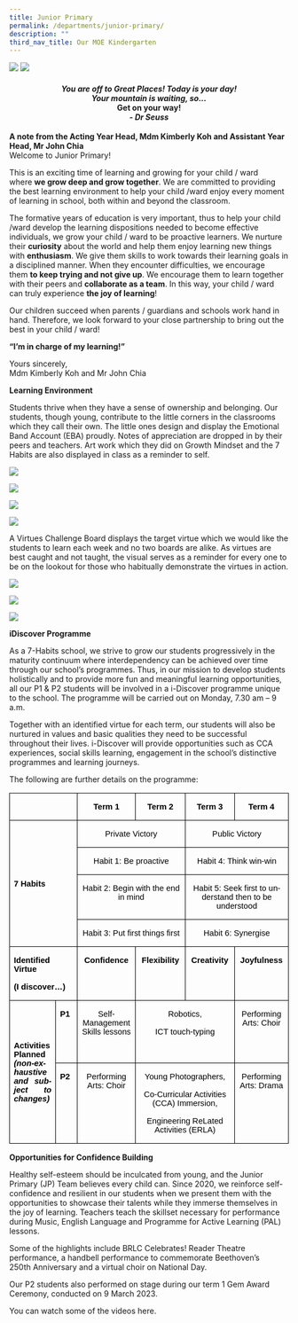 ```yaml
---
title: Junior Primary
permalink: /departments/junior-primary/
description: ""
third_nav_title: Our MOE Kindergarten
---
```

<img src="/images/Photo-1-5.jpg">
<img src="/images/John-_Kimberly_5477_2000x1384px_96dpi.jpg">
<h4 style="text-align: center;"><strong><em>You are off to Great Places! Today is your day!<br></em></strong><strong><em>Your mountain is waiting, so...<br></em></strong><strong>Get on your way!<br></strong><strong><em>- Dr Seuss</em></strong></h4>
<p><strong>A note from the Acting Year Head, Mdm Kimberly Koh and Assistant Year Head, Mr John Chia<br></strong>Welcome to Junior Primary!</p>
<p>This is an exciting time of learning and growing for your child / ward where&nbsp;<strong>we grow deep and grow together</strong>.&nbsp;We are committed to providing the best learning environment to help your child /ward enjoy every moment of learning in school, both within and beyond the classroom.</p>
<p>The formative years of education is very important, thus to help your child /ward develop the learning dispositions needed to become effective individuals, we grow your child / ward to be proactive learners. We nurture their&nbsp;<strong>curiosity</strong>&nbsp;about the world and help them enjoy learning new things with&nbsp;<strong>enthusiasm</strong>. We give them skills to work towards their learning goals in a disciplined manner. When they encounter difficulties, we encourage them&nbsp;<strong>to keep trying and not give up</strong>. We encourage them to learn together with their peers and&nbsp;<strong>collaborate as a team</strong>. In this way, your child / ward can truly experience&nbsp;<strong>the joy of learning</strong>!</p>
<p>Our children succeed when parents / guardians and schools work hand in hand. Therefore, we look forward to your close partnership to bring out the best in your child / ward!</p>
<p><strong>“I’m in charge of my learning!”</strong></p>
<p>Yours sincerely,<br>Mdm Kimberly Koh and Mr John Chia</p>

**Learning Environment**

Students thrive when they have a sense of ownership and belonging. Our students, though young, contribute to the little corners in the classrooms which they call their own. The little ones design and display the Emotional Band Account (EBA) proudly. Notes of appreciation are dropped in by their peers and teachers. Art work which they did on Growth Mindset and the 7 Habits are also displayed in class as a reminder to self.

![](/images/2023%20Photos/habits_jp.JPEG)

![](/images/2023%20Photos/cr%201_jp.JPEG)

![](/images/2023%20Photos/gratitude_jp.JPEG)

![](/images/2023%20Photos/eba_jp.JPEG)


A Virtues Challenge Board displays the target virtue which we would like the students to learn each week and no two boards are alike. As virtues are best caught and not taught, the visual serves as a reminder for every one to be on the lookout for those who habitually demonstrate the virtues in action.

![](/images/2023%20Photos/vb%201_jp.JPEG)

![](/images/2023%20Photos/vb%203_jp.JPEG)

![](/images/2023%20Photos/vb%204_jp.JPEG)

**iDiscover Programme**

As a 7-Habits school, we strive to grow our students progressively in the maturity continuum where interdependency can be achieved over time through our school’s programmes. Thus, in our mission to develop students holistically and to provide more fun and meaningful learning opportunities, all our P1 &amp; P2 students will be involved in a i-Discover programme unique to the school. The programme will be carried out on Monday, 7.30 am – 9 a.m.

Together with an identified virtue for each term, our students will also be nurtured in values and basic qualities they need to be successful throughout their lives. i-Discover will provide opportunities such as CCA experiences, social skills learning, engagement in the school’s distinctive programmes and learning journeys.

The following are further details on the programme:

<table class="MsoTableGrid" border="1" cellspacing="0" cellpadding="0" style="border-collapse:collapse;border:none;mso-border-alt:solid windowtext .5pt;
 mso-yfti-tbllook:1184;mso-padding-alt:0in 5.4pt 0in 5.4pt"><tbody><tr style="mso-yfti-irow:0;mso-yfti-firstrow:yes"><td width="141" colspan="2" valign="top" style="width:105.55pt;border:solid windowtext 1.0pt;
  mso-border-alt:solid windowtext .5pt;padding:0in 5.4pt 0in 5.4pt"><p class="MsoNoSpacing" style="text-align:justify;text-justify:inter-ideograph"><span lang="EN-SG" style="font-size:11.0pt;font-family:&quot;Arial&quot;,sans-serif;color:black;
  mso-themecolor:text1;mso-ansi-language:EN-SG">&nbsp;</span></p></td><td width="117" valign="top" style="width:88.0pt;border:solid windowtext 1.0pt;
  border-left:none;mso-border-left-alt:solid windowtext .5pt;mso-border-alt:
  solid windowtext .5pt;padding:0in 5.4pt 0in 5.4pt"><p class="MsoNoSpacing" align="center" style="text-align:center"><b><span lang="EN-SG" style="font-size:11.0pt;font-family:&quot;Arial&quot;,sans-serif;color:black;
  mso-themecolor:text1;mso-ansi-language:EN-SG">Term 1</span></b></p></td><td width="114" valign="top" style="width:85.3pt;border:solid windowtext 1.0pt;
  border-left:none;mso-border-left-alt:solid windowtext .5pt;mso-border-alt:
  solid windowtext .5pt;padding:0in 5.4pt 0in 5.4pt"><p class="MsoNoSpacing" align="center" style="text-align:center"><b><span lang="EN-SG" style="font-size:11.0pt;font-family:&quot;Arial&quot;,sans-serif;color:black;
  mso-themecolor:text1;mso-ansi-language:EN-SG">Term 2</span></b></p></td><td width="114" valign="top" style="width:85.4pt;border:solid windowtext 1.0pt;
  border-left:none;mso-border-left-alt:solid windowtext .5pt;mso-border-alt:
  solid windowtext .5pt;padding:0in 5.4pt 0in 5.4pt"><p class="MsoNoSpacing" align="center" style="text-align:center"><b><span lang="EN-SG" style="font-size:11.0pt;font-family:&quot;Arial&quot;,sans-serif;color:black;
  mso-themecolor:text1;mso-ansi-language:EN-SG">Term 3</span></b></p></td><td width="115" valign="top" style="width:86.55pt;border:solid windowtext 1.0pt;
  border-left:none;mso-border-left-alt:solid windowtext .5pt;mso-border-alt:
  solid windowtext .5pt;padding:0in 5.4pt 0in 5.4pt"><p class="MsoNoSpacing" align="center" style="text-align:center"><b><span lang="EN-SG" style="font-size:11.0pt;font-family:&quot;Arial&quot;,sans-serif;color:black;
  mso-themecolor:text1;mso-ansi-language:EN-SG">Term 4</span></b></p></td></tr><tr style="mso-yfti-irow:1"><td width="141" colspan="2" rowspan="4" style="width:105.55pt;border:solid windowtext 1.0pt;
  border-top:none;mso-border-top-alt:solid windowtext .5pt;mso-border-alt:solid windowtext .5pt;
  padding:0in 5.4pt 0in 5.4pt"><p class="MsoNoSpacing" style="text-align:justify;text-justify:inter-ideograph"><b><span lang="EN-SG" style="font-size:11.0pt;font-family:&quot;Arial&quot;,sans-serif;color:black;
  mso-themecolor:text1;mso-ansi-language:EN-SG">7 Habits</span></b></p></td><td width="231" colspan="2" valign="top" style="width:173.3pt;border-top:none;
  border-left:none;border-bottom:solid windowtext 1.0pt;border-right:solid windowtext 1.0pt;
  mso-border-top-alt:solid windowtext .5pt;mso-border-left-alt:solid windowtext .5pt;
  mso-border-alt:solid windowtext .5pt;padding:0in 5.4pt 0in 5.4pt"><p class="MsoNoSpacing" align="center" style="text-align:center"><span lang="EN-SG" style="font-size:11.0pt;font-family:&quot;Arial&quot;,sans-serif;color:black;
  mso-themecolor:text1;mso-ansi-language:EN-SG">Private Victory</span></p></td><td width="229" colspan="2" valign="top" style="width:171.95pt;border-top:none;
  border-left:none;border-bottom:solid windowtext 1.0pt;border-right:solid windowtext 1.0pt;
  mso-border-top-alt:solid windowtext .5pt;mso-border-left-alt:solid windowtext .5pt;
  mso-border-alt:solid windowtext .5pt;padding:0in 5.4pt 0in 5.4pt"><p class="MsoNoSpacing" align="center" style="text-align:center"><span lang="EN-SG" style="font-size:11.0pt;font-family:&quot;Arial&quot;,sans-serif;color:black;
  mso-themecolor:text1;mso-ansi-language:EN-SG">Public Victory</span></p></td></tr><tr style="mso-yfti-irow:2"><td width="231" colspan="2" valign="top" style="width:173.3pt;border-top:none;
  border-left:none;border-bottom:solid windowtext 1.0pt;border-right:solid windowtext 1.0pt;
  mso-border-top-alt:solid windowtext .5pt;mso-border-left-alt:solid windowtext .5pt;
  mso-border-alt:solid windowtext .5pt;padding:0in 5.4pt 0in 5.4pt"><p class="MsoNoSpacing" align="center" style="text-align:center"><span lang="EN-SG" style="font-size:11.0pt;font-family:&quot;Arial&quot;,sans-serif;color:black;
  mso-themecolor:text1;mso-ansi-language:EN-SG">Habit 1: Be proactive</span></p></td><td width="229" colspan="2" valign="top" style="width:171.95pt;border-top:none;
  border-left:none;border-bottom:solid windowtext 1.0pt;border-right:solid windowtext 1.0pt;
  mso-border-top-alt:solid windowtext .5pt;mso-border-left-alt:solid windowtext .5pt;
  mso-border-alt:solid windowtext .5pt;padding:0in 5.4pt 0in 5.4pt"><p class="MsoNoSpacing" align="center" style="text-align:center"><span lang="EN-SG" style="font-size:11.0pt;font-family:&quot;Arial&quot;,sans-serif;color:black;
  mso-themecolor:text1;mso-ansi-language:EN-SG">Habit 4: Think win-win</span></p></td></tr><tr style="mso-yfti-irow:3"><td width="231" colspan="2" valign="top" style="width:173.3pt;border-top:none;
  border-left:none;border-bottom:solid windowtext 1.0pt;border-right:solid windowtext 1.0pt;
  mso-border-top-alt:solid windowtext .5pt;mso-border-left-alt:solid windowtext .5pt;
  mso-border-alt:solid windowtext .5pt;padding:0in 5.4pt 0in 5.4pt"><p class="MsoNoSpacing" align="center" style="text-align:center"><span lang="EN-SG" style="font-size:11.0pt;font-family:&quot;Arial&quot;,sans-serif;color:black;
  mso-themecolor:text1;mso-ansi-language:EN-SG">Habit 2: Begin with the end in mind</span></p></td><td width="229" colspan="2" valign="top" style="width:171.95pt;border-top:none;
  border-left:none;border-bottom:solid windowtext 1.0pt;border-right:solid windowtext 1.0pt;
  mso-border-top-alt:solid windowtext .5pt;mso-border-left-alt:solid windowtext .5pt;
  mso-border-alt:solid windowtext .5pt;padding:0in 5.4pt 0in 5.4pt"><p class="MsoNoSpacing" align="center" style="text-align:center"><span lang="EN-SG" style="font-size:11.0pt;font-family:&quot;Arial&quot;,sans-serif;color:black;
  mso-themecolor:text1;mso-ansi-language:EN-SG">Habit 5: Seek first to understand then to be understood</span></p></td></tr><tr style="mso-yfti-irow:4"><td width="231" colspan="2" valign="top" style="width:173.3pt;border-top:none;
  border-left:none;border-bottom:solid windowtext 1.0pt;border-right:solid windowtext 1.0pt;
  mso-border-top-alt:solid windowtext .5pt;mso-border-left-alt:solid windowtext .5pt;
  mso-border-alt:solid windowtext .5pt;padding:0in 5.4pt 0in 5.4pt"><p class="MsoNoSpacing" align="center" style="text-align:center"><span lang="EN-SG" style="font-size:11.0pt;font-family:&quot;Arial&quot;,sans-serif;color:black;
  mso-themecolor:text1;mso-ansi-language:EN-SG">Habit 3: Put first things first</span></p></td><td width="229" colspan="2" valign="top" style="width:171.95pt;border-top:none;
  border-left:none;border-bottom:solid windowtext 1.0pt;border-right:solid windowtext 1.0pt;
  mso-border-top-alt:solid windowtext .5pt;mso-border-left-alt:solid windowtext .5pt;
  mso-border-alt:solid windowtext .5pt;padding:0in 5.4pt 0in 5.4pt"><p class="MsoNoSpacing" align="center" style="text-align:center"><span lang="EN-SG" style="font-size:11.0pt;font-family:&quot;Arial&quot;,sans-serif;color:black;
  mso-themecolor:text1;mso-ansi-language:EN-SG">Habit 6: Synergise</span></p></td></tr><tr style="mso-yfti-irow:5"><td width="141" colspan="2" valign="top" style="width:105.55pt;border:solid windowtext 1.0pt;
  border-top:none;mso-border-top-alt:solid windowtext .5pt;mso-border-alt:solid windowtext .5pt;
  padding:0in 5.4pt 0in 5.4pt"><p class="MsoNoSpacing" style="text-align:justify;text-justify:inter-ideograph"><b><span lang="EN-SG" style="font-size:11.0pt;font-family:&quot;Arial&quot;,sans-serif;color:black;
  mso-themecolor:text1;mso-ansi-language:EN-SG">Identified Virtue</span></b></p><p class="MsoNoSpacing" style="text-align:justify;text-justify:inter-ideograph"><b><span lang="EN-SG" style="font-size:11.0pt;font-family:&quot;Arial&quot;,sans-serif;color:black;
  mso-themecolor:text1;mso-ansi-language:EN-SG">(I discover…)</span></b></p></td><td width="117" valign="top" style="width:88.0pt;border-top:none;border-left:
  none;border-bottom:solid windowtext 1.0pt;border-right:solid windowtext 1.0pt;
  mso-border-top-alt:solid windowtext .5pt;mso-border-left-alt:solid windowtext .5pt;
  mso-border-alt:solid windowtext .5pt;padding:0in 5.4pt 0in 5.4pt"><p class="MsoNoSpacing" align="center" style="text-align:center"><b><span lang="EN-SG" style="font-size:11.0pt;font-family:&quot;Arial&quot;,sans-serif;color:black;
  mso-themecolor:text1;mso-ansi-language:EN-SG">Confidence</span></b></p></td><td width="114" valign="top" style="width:85.3pt;border-top:none;border-left:
  none;border-bottom:solid windowtext 1.0pt;border-right:solid windowtext 1.0pt;
  mso-border-top-alt:solid windowtext .5pt;mso-border-left-alt:solid windowtext .5pt;
  mso-border-alt:solid windowtext .5pt;padding:0in 5.4pt 0in 5.4pt"><p class="MsoNoSpacing" align="center" style="text-align:center"><b><span lang="EN-SG" style="font-size:11.0pt;font-family:&quot;Arial&quot;,sans-serif;color:black;
  mso-themecolor:text1;mso-ansi-language:EN-SG">Flexibility</span></b></p></td><td width="114" valign="top" style="width:85.4pt;border-top:none;border-left:
  none;border-bottom:solid windowtext 1.0pt;border-right:solid windowtext 1.0pt;
  mso-border-top-alt:solid windowtext .5pt;mso-border-left-alt:solid windowtext .5pt;
  mso-border-alt:solid windowtext .5pt;padding:0in 5.4pt 0in 5.4pt"><p class="MsoNoSpacing" align="center" style="text-align:center"><b><span lang="EN-SG" style="font-size:11.0pt;font-family:&quot;Arial&quot;,sans-serif;color:black;
  mso-themecolor:text1;mso-ansi-language:EN-SG">Creativity</span></b></p></td><td width="115" valign="top" style="width:86.55pt;border-top:none;border-left:
  none;border-bottom:solid windowtext 1.0pt;border-right:solid windowtext 1.0pt;
  mso-border-top-alt:solid windowtext .5pt;mso-border-left-alt:solid windowtext .5pt;
  mso-border-alt:solid windowtext .5pt;padding:0in 5.4pt 0in 5.4pt"><p class="MsoNoSpacing" align="center" style="text-align:center"><b><span lang="EN-SG" style="font-size:11.0pt;font-family:&quot;Arial&quot;,sans-serif;color:black;
  mso-themecolor:text1;mso-ansi-language:EN-SG">Joyfulness</span></b></p></td></tr><tr style="mso-yfti-irow:6"><td width="85" rowspan="2" style="width:63.45pt;border:solid windowtext 1.0pt;
  border-top:none;mso-border-top-alt:solid windowtext .5pt;mso-border-alt:solid windowtext .5pt;
  padding:0in 5.4pt 0in 5.4pt"><p class="MsoNoSpacing" style="text-align:justify;text-justify:inter-ideograph"><b><span lang="EN-SG" style="font-size:11.0pt;font-family:&quot;Arial&quot;,sans-serif;color:black;
  mso-themecolor:text1;mso-ansi-language:EN-SG">Activities Planned <i>(non-exhaustive and subject to changes)</i></span></b></p></td><td width="56" valign="top" style="width:42.1pt;border-top:none;border-left:none;
  border-bottom:solid windowtext 1.0pt;border-right:solid windowtext 1.0pt;
  mso-border-top-alt:solid windowtext .5pt;mso-border-left-alt:solid windowtext .5pt;
  mso-border-alt:solid windowtext .5pt;padding:0in 5.4pt 0in 5.4pt"><p class="MsoNoSpacing" style="text-align:justify;text-justify:inter-ideograph"><b><span lang="EN-SG" style="font-size:11.0pt;font-family:&quot;Arial&quot;,sans-serif;color:black;
  mso-themecolor:text1;mso-ansi-language:EN-SG">P1</span></b></p></td><td width="117" valign="top" style="width:88.0pt;border-top:none;border-left:
  none;border-bottom:solid windowtext 1.0pt;border-right:solid windowtext 1.0pt;
  mso-border-top-alt:solid windowtext .5pt;mso-border-left-alt:solid windowtext .5pt;
  mso-border-alt:solid windowtext .5pt;padding:0in 5.4pt 0in 5.4pt"><p class="MsoNoSpacing" align="center" style="text-align:center"><span lang="EN-SG" style="font-size:11.0pt;font-family:&quot;Arial&quot;,sans-serif;color:black;
  mso-themecolor:text1;mso-ansi-language:EN-SG">Self-Management Skills lessons</span></p></td><td width="228" colspan="2" valign="top" style="width:170.7pt;border-top:none;
  border-left:none;border-bottom:solid windowtext 1.0pt;border-right:solid windowtext 1.0pt;
  mso-border-top-alt:solid windowtext .5pt;mso-border-left-alt:solid windowtext .5pt;
  mso-border-alt:solid windowtext .5pt;padding:0in 5.4pt 0in 5.4pt"><p class="MsoNoSpacing" align="center" style="text-align:center"><span lang="EN-SG" style="font-size:11.0pt;font-family:&quot;Arial&quot;,sans-serif;color:black;
  mso-themecolor:text1;mso-ansi-language:EN-SG">Robotics,</span></p><p class="MsoNoSpacing" align="center" style="text-align:center"><span lang="EN-SG" style="font-size:11.0pt;font-family:&quot;Arial&quot;,sans-serif;color:black;
  mso-themecolor:text1;mso-ansi-language:EN-SG">ICT touch-typing</span></p><p class="MsoNoSpacing" align="center" style="text-align:center"><span lang="EN-SG" style="font-size:11.0pt;font-family:&quot;Arial&quot;,sans-serif;color:black;
  mso-themecolor:text1;mso-ansi-language:EN-SG">&nbsp;</span></p></td><td width="115" valign="top" style="width:86.55pt;border-top:none;border-left:
  none;border-bottom:solid windowtext 1.0pt;border-right:solid windowtext 1.0pt;
  mso-border-top-alt:solid windowtext .5pt;mso-border-left-alt:solid windowtext .5pt;
  mso-border-alt:solid windowtext .5pt;padding:0in 5.4pt 0in 5.4pt"><p class="MsoNoSpacing" align="center" style="text-align:center"><span lang="EN-SG" style="font-size:11.0pt;font-family:&quot;Arial&quot;,sans-serif;color:black;
  mso-themecolor:text1;mso-ansi-language:EN-SG">Performing Arts: Choir</span></p></td></tr><tr style="mso-yfti-irow:7;mso-yfti-lastrow:yes"><td width="56" valign="top" style="width:42.1pt;border-top:none;border-left:none;
  border-bottom:solid windowtext 1.0pt;border-right:solid windowtext 1.0pt;
  mso-border-top-alt:solid windowtext .5pt;mso-border-left-alt:solid windowtext .5pt;
  mso-border-alt:solid windowtext .5pt;padding:0in 5.4pt 0in 5.4pt"><p class="MsoNoSpacing" style="text-align:justify;text-justify:inter-ideograph"><b><span lang="EN-SG" style="font-size:11.0pt;font-family:&quot;Arial&quot;,sans-serif;color:black;
  mso-themecolor:text1;mso-ansi-language:EN-SG">P2</span></b></p></td><td width="117" valign="top" style="width:88.0pt;border-top:none;border-left:
  none;border-bottom:solid windowtext 1.0pt;border-right:solid windowtext 1.0pt;
  mso-border-top-alt:solid windowtext .5pt;mso-border-left-alt:solid windowtext .5pt;
  mso-border-alt:solid windowtext .5pt;padding:0in 5.4pt 0in 5.4pt"><p class="MsoNoSpacing" align="center" style="text-align:center"><span lang="EN-SG" style="font-size:11.0pt;font-family:&quot;Arial&quot;,sans-serif;color:black;
  mso-themecolor:text1;mso-ansi-language:EN-SG">Performing Arts: Choir</span></p></td><td width="228" colspan="2" valign="top" style="width:170.7pt;border-top:none;
  border-left:none;border-bottom:solid windowtext 1.0pt;border-right:solid windowtext 1.0pt;
  mso-border-top-alt:solid windowtext .5pt;mso-border-left-alt:solid windowtext .5pt;
  mso-border-alt:solid windowtext .5pt;padding:0in 5.4pt 0in 5.4pt"><p class="MsoNoSpacing" align="center" style="text-align:center"><span lang="EN-SG" style="font-size:11.0pt;font-family:&quot;Arial&quot;,sans-serif;color:black;
  mso-themecolor:text1;mso-ansi-language:EN-SG">Young Photographers,</span></p><p class="MsoNoSpacing" align="center" style="text-align:center"><span lang="EN-SG" style="font-size:11.0pt;font-family:&quot;Arial&quot;,sans-serif;color:black;
  mso-themecolor:text1;mso-ansi-language:EN-SG">Co-Curricular Activities (CCA) Immersion,</span></p><p class="MsoNoSpacing" align="center" style="text-align:center"><span lang="EN-SG" style="font-size:11.0pt;font-family:&quot;Arial&quot;,sans-serif;color:black;
  mso-themecolor:text1;mso-ansi-language:EN-SG">Engineering ReLated Activities (ERLA)</span></p></td><td width="115" valign="top" style="width:86.55pt;border-top:none;border-left:
  none;border-bottom:solid windowtext 1.0pt;border-right:solid windowtext 1.0pt;
  mso-border-top-alt:solid windowtext .5pt;mso-border-left-alt:solid windowtext .5pt;
  mso-border-alt:solid windowtext .5pt;padding:0in 5.4pt 0in 5.4pt"><p class="MsoNoSpacing" align="center" style="text-align:center"><span lang="EN-SG" style="font-size:11.0pt;font-family:&quot;Arial&quot;,sans-serif;color:black;
  mso-themecolor:text1;mso-ansi-language:EN-SG">Performing Arts: Drama</span></p></td></tr></tbody></table>

**Opportunities for Confidence Building**

Healthy self-esteem should be inculcated from young, and the Junior Primary (JP) Team believes every child can. Since 2020, we reinforce self-confidence and resilient in our students when we present them with the opportunities to showcase their talents while they immerse themselves in the joy of learning. Teachers teach the skillset necessary for performance during Music, English Language and Programme for Active Learning (PAL) lessons.

Some of the highlights include BRLC Celebrates! Reader Theatre performance, a handbell performance to commemorate Beethoven’s 250th&nbsp;Anniversary and a virtual choir on National Day.

Our P2 students also performed on stage during our term 1 Gem Award Ceremony, conducted on 9 March 2023.

You can watch some of the videos here.